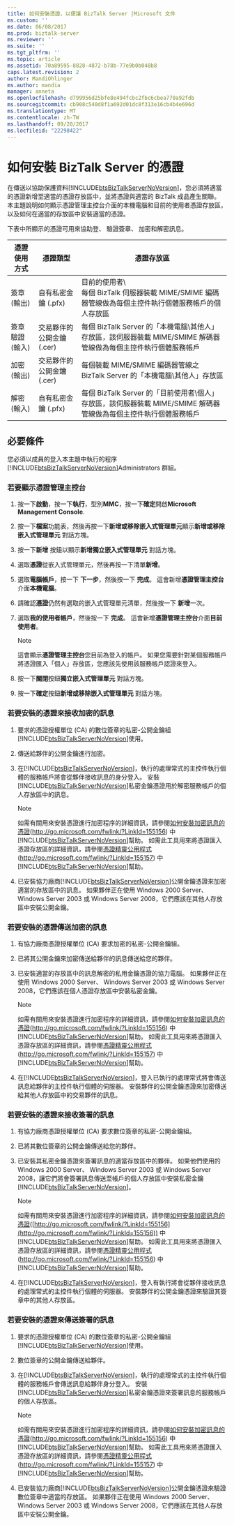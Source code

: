 ```yaml
---
title: 如何安裝憑證，以便讓 BizTalk Server |Microsoft 文件
ms.custom: ''
ms.date: 06/08/2017
ms.prod: biztalk-server
ms.reviewer: ''
ms.suite: ''
ms.tgt_pltfrm: ''
ms.topic: article
ms.assetid: 70a89595-8828-4872-b78b-77e9b0b048b8
caps.latest.revision: 2
author: MandiOhlinger
ms.author: mandia
manager: anneta
ms.openlocfilehash: d799956d25bfe8e494fcbc2fbc6cbea770a92fdb
ms.sourcegitcommit: cb908c540d8f1a692d01dc8f313e16cb4b4e696d
ms.translationtype: MT
ms.contentlocale: zh-TW
ms.lasthandoff: 09/20/2017
ms.locfileid: "22298422"
---
```

# <a name="how-to-install-certificates-for-biztalk-server"></a>如何安裝 BizTalk Server 的憑證
在傳送以協助保護資料[!INCLUDE[btsBizTalkServerNoVersion](../includes/btsbiztalkservernoversion-md.md)]，您必須將適當的憑證新增至適當的憑證存放區中，並將憑證與適當的 BizTalk 成品產生關聯。 本主題說明如何顯示憑證管理主控台介面的本機電腦和目前的使用者憑證存放區，以及如何在適當的存放區中安裝適當的憑證。  
  
 下表中所顯示的憑證可用來協助登、 驗證簽章、 加密和解密訊息。  
  
|憑證使用方式|憑證類型|憑證存放區|  
|-----------------------|----------------------|-----------------------|  
|簽章 (輸出)|自有私密金鑰 (.pfx)|目前的使用者\\<br />每個 BizTalk 伺服器裝載 MIME/SMIME 編碼器管線做為每個主控件執行個體服務帳戶的個人存放區|  
|簽章驗證 (輸入)|交易夥伴的公開金鑰 (.cer)|每個 BizTalk Server 的「本機電腦\其他人」存放區，該伺服器裝載 MIME/SMIME 解碼器管線做為每個主控件執行個體服務帳戶|  
|加密 (輸出)|交易夥伴的公開金鑰 (.cer)|每個裝載 MIME/SMIME 編碼器管線之 BizTalk Server 的「本機電腦\其他人」存放區|  
|解密 (輸入)|自有私密金鑰 (.pfx)|每個 BizTalk Server 的「目前使用者\個人」存放區，該伺服器裝載 MIME/SMIME 解碼器管線做為每個主控件執行個體服務帳戶|  
  
## <a name="prerequisites"></a>必要條件  
 您必須以成員的登入本主題中執行的程序[!INCLUDE[btsBizTalkServerNoVersion](../includes/btsbiztalkservernoversion-md.md)]Administrators 群組。  
  
### <a name="to-display-the-certificates-management-console"></a>若要顯示憑證管理主控台  
  
1.  按一下**啟動**，按一下**執行**，型別**MMC**，按一下**確定**開啟**Microsoft Management Console**.  
  
2.  按一下**檔案**功能表，然後再按一下**新增或移除嵌入式管理單元**顯示**新增或移除嵌入式管理單元** 對話方塊。  
  
3.  按一下**新增** 按鈕以顯示**新增獨立嵌入式管理單元** 對話方塊。  
  
4.  選取**憑證**從嵌入式管理單元，然後再按一下清單**新增**。  
  
5.  選取**電腦帳戶**，按一下 **下一步**，然後按一下 **完成**。 這會新增**憑證管理主控台**介面**本機電腦**。  
  
6.  請確認**憑證**仍然有選取的嵌入式管理單元清單，然後按一下 **新增**一次。  
  
7.  選取**我的使用者帳戶**，然後按一下 **完成**。 這會新增**憑證管理主控台**介面**目前使用者**。  
  
    > [!NOTE]  
    >  這會顯示**憑證管理主控台**您目前為登入的帳戶。 如果您需要針對某個服務帳戶將憑證匯入「個人」存放區，您應該先使用該服務帳戶認證來登入。  
  
8.  按一下**關閉**按鈕**獨立嵌入式管理單元** 對話方塊。  
  
9. 按一下**確定**按鈕**新增或移除嵌入式管理單元** 對話方塊。  
  
### <a name="to-install-a-certificate-for-receiving-encrypted-messages"></a>若要安裝的憑證來接收加密的訊息  
  
1.  要求的憑證授權單位 (CA) 的數位簽章的私密-公開金鑰組[!INCLUDE[btsBizTalkServerNoVersion](../includes/btsbiztalkservernoversion-md.md)]使用。  
  
2.  傳送給夥伴的公開金鑰進行加密。  
  
3.  在[!INCLUDE[btsBizTalkServerNoVersion](../includes/btsbiztalkservernoversion-md.md)]，執行的處理常式的主控件執行個體的服務帳戶將會從夥伴接收訊息的身分登入。 安裝[!INCLUDE[btsBizTalkServerNoVersion](../includes/btsbiztalkservernoversion-md.md)]私密金鑰憑證用於解密服務帳戶的個人存放區中的訊息。  
  
    > [!NOTE]  
    >  如需有關用來安裝憑證進行加密程序的詳細資訊，請參閱[如何安裝加密訊息的憑證](http://go.microsoft.com/fwlink/?LinkId=155156)(http://go.microsoft.com/fwlink/?LinkId=155156) 中[!INCLUDE[btsBizTalkServerNoVersion](../includes/btsbiztalkservernoversion-md.md)]幫助。 如需此工具用來將憑證匯入憑證存放區的詳細資訊，請參閱[憑證精靈公用程式](http://go.microsoft.com/fwlink/?LinkId=155157)(http://go.microsoft.com/fwlink/?LinkId=155157) 中[!INCLUDE[btsBizTalkServerNoVersion](../includes/btsbiztalkservernoversion-md.md)]幫助。  
  
4.  已安裝協力廠商[!INCLUDE[btsBizTalkServerNoVersion](../includes/btsbiztalkservernoversion-md.md)]公開金鑰憑證來加密適當的存放區中的訊息。 如果夥伴正在使用 Windows 2000 Server、 Windows Server 2003 或 Windows Server 2008，它們應該在其他人存放區中安裝公開金鑰。  
  
### <a name="to-install-a-certificate-for-sending-encrypted-messages"></a>若要安裝的憑證傳送加密的訊息  
  
1.  有協力廠商憑證授權單位 (CA) 要求加密的私密-公開金鑰組。  
  
2.  已將其公開金鑰來加密傳送給夥伴的訊息傳送給您的夥伴。  
  
3.  已安裝適當的存放區中的訊息解密的私用金鑰憑證的協力電腦。 如果夥伴正在使用 Windows 2000 Server、 Windows Server 2003 或 Windows Server 2008，它們應該在個人憑證存放區中安裝私密金鑰。  
  
    > [!NOTE]  
    >  如需有關用來安裝憑證進行加密程序的詳細資訊，請參閱[如何安裝加密訊息的憑證](http://go.microsoft.com/fwlink/?LinkId=155156)(http://go.microsoft.com/fwlink/?LinkId=155156) 中[!INCLUDE[btsBizTalkServerNoVersion](../includes/btsbiztalkservernoversion-md.md)]幫助。 如需此工具用來將憑證匯入憑證存放區的詳細資訊，請參閱[憑證精靈公用程式](http://go.microsoft.com/fwlink/?LinkId=155157)(http://go.microsoft.com/fwlink/?LinkId=155157) 中[!INCLUDE[btsBizTalkServerNoVersion](../includes/btsbiztalkservernoversion-md.md)]幫助。  
  
4.  在[!INCLUDE[btsBizTalkServerNoVersion](../includes/btsbiztalkservernoversion-md.md)]，登入已執行的處理常式將會傳送訊息給夥伴的主控件執行個體的伺服器。 安裝夥伴的公開金鑰憑證來加密傳送給其他人存放區中的交易夥伴的訊息。  
  
### <a name="to-install-a-certificate-for-receiving-signed-messages"></a>若要安裝的憑證來接收簽署的訊息  
  
1.  有協力廠商憑證授權單位 (CA) 要求數位簽章的私密-公開金鑰組。  
  
2.  已將其數位簽章的公開金鑰傳送給您的夥伴。  
  
3.  已安裝其私密金鑰憑證來簽署訊息的適當存放區中的夥伴。 如果他們使用的 Windows 2000 Server、 Windows Server 2003 或 Windows Server 2008，讓它們將會簽署訊息傳送至帳戶的個人存放區中安裝私密金鑰[!INCLUDE[btsBizTalkServerNoVersion](../includes/btsbiztalkservernoversion-md.md)]。  
  
    > [!NOTE]  
    >  如需有關用來安裝憑證進行加密程序的詳細資訊，請參閱[如何安裝加密訊息的憑證](http://go.microsoft.com/fwlink/?LinkId=155156)([http://go.microsoft.com/fwlink/?LinkId=155156](http://go.microsoft.com/fwlink/?LinkId=155156)) 中[!INCLUDE[btsBizTalkServerNoVersion](../includes/btsbiztalkservernoversion-md.md)]幫助。 如需此工具用來將憑證匯入憑證存放區的詳細資訊，請參閱[憑證精靈公用程式](http://go.microsoft.com/fwlink/?LinkId=155157)(http://go.microsoft.com/fwlink/?LinkId=155156) 中[!INCLUDE[btsBizTalkServerNoVersion](../includes/btsbiztalkservernoversion-md.md)]幫助。  
  
4.  在[!INCLUDE[btsBizTalkServerNoVersion](../includes/btsbiztalkservernoversion-md.md)]，登入有執行將會從夥伴接收訊息的處理常式的主控件執行個體的伺服器。 安裝夥伴的公開金鑰憑證來驗證其簽章中的其他人存放區。  
  
### <a name="to-install-a-certificate-for-sending-signed-messages"></a>若要安裝的憑證來傳送簽署的訊息  
  
1.  要求的憑證授權單位 (CA) 的數位簽章的私密-公開金鑰組[!INCLUDE[btsBizTalkServerNoVersion](../includes/btsbiztalkservernoversion-md.md)]使用。  
  
2.  數位簽章的公開金鑰傳送給夥伴。  
  
3.  在[!INCLUDE[btsBizTalkServerNoVersion](../includes/btsbiztalkservernoversion-md.md)]，執行的處理常式的主控件執行個體的服務帳戶會傳送訊息給夥伴身分登入。 安裝[!INCLUDE[btsBizTalkServerNoVersion](../includes/btsbiztalkservernoversion-md.md)]私密金鑰憑證來簽署訊息的服務帳戶的個人存放區。  
  
    > [!NOTE]  
    >  如需有關用來安裝憑證進行加密程序的詳細資訊，請參閱[如何安裝加密訊息的憑證](http://go.microsoft.com/fwlink/?LinkId=155156)(http://go.microsoft.com/fwlink/?LinkId=155156) 中[!INCLUDE[btsBizTalkServerNoVersion](../includes/btsbiztalkservernoversion-md.md)]幫助。 如需此工具用來將憑證匯入憑證存放區的詳細資訊，請參閱[憑證精靈公用程式](http://go.microsoft.com/fwlink/?LinkId=155157)(http://go.microsoft.com/fwlink/?LinkId=155157) 中[!INCLUDE[btsBizTalkServerNoVersion](../includes/btsbiztalkservernoversion-md.md)]幫助。  
  
4.  已安裝協力廠商[!INCLUDE[btsBizTalkServerNoVersion](../includes/btsbiztalkservernoversion-md.md)]公開金鑰憑證來驗證數位簽章中適當的存放區。 如果夥伴正在使用 Windows 2000 Server、 Windows Server 2003 或 Windows Server 2008，它們應該在其他人存放區中安裝公開金鑰。